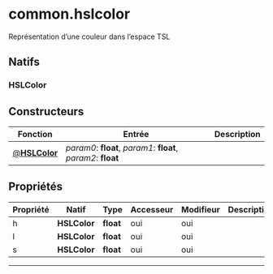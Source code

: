 # common.hslcolor

Représentation d’une couleur dans l’espace TSL
## Natifs
### HSLColor
## Constructeurs
|Fonction|Entrée|Description|
|-|-|-|
|[@**HSLColor**](#ctor_0)| *param0*: **float**,  *param1*: **float**,  *param2*: **float**||
## Propriétés
|Propriété|Natif|Type|Accesseur|Modifieur|Description|
|-|-|-|-|-|-|
|h|**HSLColor**|**float**|oui|oui||
|l|**HSLColor**|**float**|oui|oui||
|s|**HSLColor**|**float**|oui|oui||


***
